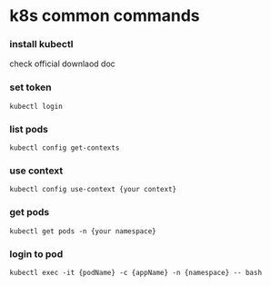 # k8s common commands

### install kubectl
check official downlaod doc

### set token
```
kubectl login
```

### list pods
```
kubectl config get-contexts
```

### use context
```
kubectl config use-context {your context}
```

### get pods
```
kubectl get pods -n {your namespace}
```

### login to pod
```
kubectl exec -it {podName} -c {appName} -n {namespace} -- bash
```

